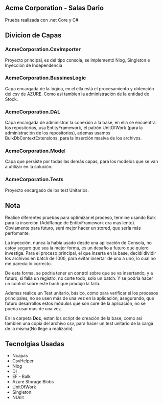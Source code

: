 ## Acme Corporation - Salas Dario
Prueba realizada con .net Core y C#
## Divicion de Capas
### AcmeCorporation.CsvImporter
Proyecto principal, es del tipo consola, se implementó Nlog, Singleton e Inyección de Independencia
### AcmeCorporation.BussinesLogic
Capa encargada de la lógica, en el ella está el procesamiento y obtención del csv de AZURE. Como asi tambien la administración de la entidad de Stock.
### AcmeCorporation.DAL
Capa encargada de administrar la conexión a la base, en ella se encuentra los repositorios, usa EntityFramework, el patrón UnitOfWork (para la administración de los repositorios), ademas usamos BulkDbContextExtensions, para la inserción masiva de los archivos.
### AcmeCorporation.Model
Capa que persiste por todas las demás capas, para los modelos que se van a utilizar en la solución.
### AcmeCorporation.Tests
Proyecto encargado de los test Unitarios.
## Nota
Realice diferentes pruebas para optimizar el proceso, termine usando Bulk para la inserción (AddRange de EntityFramework era mas lento). Obviamente para futuro, será mejor hacer un stored, que sería más perfomante. 

La inyección, nunca la había usado desde una aplicación de Consola, no estoy seguro que sea la mejor forma, es un desafío a futuro que quiero investiga.
Para el proceso principal, el que inserta en la base, decidí dividir los archivos en batch de 1000, para evitar insertar de uno a uno, lo cual no me parecía lo correcto. 

De esta forma, se podria tener un control sobre que se va insertando, y a futuro, si falla un registro, no corte todo, solo un batch. Y se podría hacer un control sobre este bach que produjo la falla.

Ademas realice un Test unitario, básico, como para verificar si los procesos principales, no se usen más de una vez en la aplicación, asegurando, que futuro desarrollos estos módulos que son core de la aplicación, no se pueda usar más de una vez.

En la carpeta **Doc**, estan los script de creación de la base, como asi tambien una copia del archivo csv, para hacer un test unitario de la carga de la misma(No llege a realizarlo).

## Tecnolgias Usadas
* Ncapas 
* CsvHelper 
* Nlog 
* DI 
* EF - Bulk 
* Azure Storage Blobs 
* UnitOfWork 
* Singleton 
* NUnit
